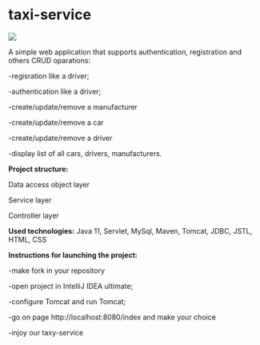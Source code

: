 # taxi-service

![](C:\Users\BP2117575.EDU\Desktop\taxi-robot.jpg)

A simple web application that supports authentication, registration and others CRUD oparations:

-regisration like a driver;

-authentication like a driver;

-create/update/remove a manufacturer

-create/update/remove a car

-create/update/remove a driver

-display list of all cars, drivers, manufacturers.

**Project structure:**

Data access object layer

Service layer

Controller layer

**Used technologies:**
Java 11, Servlet, MySql, Maven,  Tomcat, JDBC, JSTL, HTML, CSS

**Instructions for launching the project:**

-make fork in your repository

-open project in IntelliJ IDEA ultimate;

-configure Tomcat and run Tomcat;

-go on page http://localhost:8080/index and make your choice

-injoy our taxy-service








